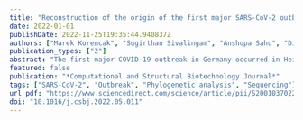 ```yaml
---
title: "Reconstruction of the origin of the first major SARS-CoV-2 outbreak in Germany"
date: 2022-01-01
publishDate: 2022-11-25T19:35:44.940837Z
authors: ["Marek Korencak", "Sugirthan Sivalingam", "Anshupa Sahu", "Dietmar Dressen", "Axel Schmidt", "Fabian Brand", "Peter Krawitz", "Libor Hart", "Anna Maria Eis-Hübinger", "Andreas Buness", "Hendrik Streeck"]
publication_types: ["2"]
abstract: "The first major COVID-19 outbreak in Germany occurred in Heinsberg in February 2020 with 388 officially reported cases. Unexpectedly, the first outbreak happened in a small town with little to no travelers. We used phylogenetic analyses to investigate the origin and spread of the virus in this outbreak. We sequenced 90 (23%) SARS-CoV-2 genomes from the 388 reported cases including the samples from the first documented cases. Phylogenetic analyses of these sequences revealed mainly two circulating strains with 74 samples assigned to lineage B.3 and 6 samples assigned to lineage B.1. Lineage B.3 was introduced first and probably caused the initial spread. Using phylogenetic analysis tools, we were able to identify closely related strains in France and hypothesized the possible introduction from France."
featured: false
publication: "*Computational and Structural Biotechnology Journal*"
tags: ["SARS-CoV-2", "Outbreak", "Phylogenetic analysis", "Sequencing"]
url_pdf: "https://www.sciencedirect.com/science/article/pii/S2001037022001696"
doi: "10.1016/j.csbj.2022.05.011"
---
```


